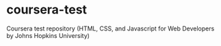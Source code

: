 # coursera-test
Coursera test repository (HTML, CSS, and Javascript for Web Developers by Johns Hopkins University)
